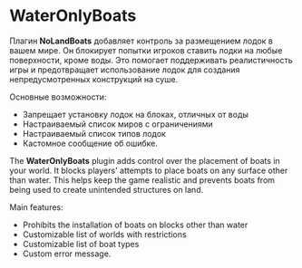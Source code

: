 # WaterOnlyBoats  


Плагин **NoLandBoats** добавляет контроль за размещением лодок в вашем мире. Он блокирует попытки игроков ставить лодки на любые поверхности, кроме воды. Это помогает поддерживать реалистичность игры и предотвращает использование лодок для создания непредусмотренных конструкций на суше.

Основные возможности:
* Запрещает установку лодок на блоках, отличных от воды
* Настраиваемый список миров с ограничениями
* Настраиваемый список типов лодок
* Кастомное сообщение об ошибке.


The **WaterOnlyBoats** plugin adds control over the placement of boats in your world. It blocks players' attempts to place boats on any surface other than water. This helps keep the game realistic and prevents boats from being used to create unintended structures on land.

Main features:
* Prohibits the installation of boats on blocks other than water
* Customizable list of worlds with restrictions
* Customizable list of boat types
* Custom error message.
